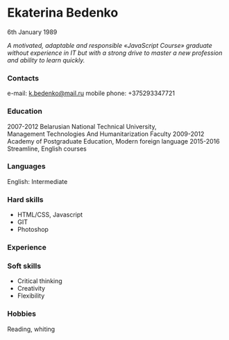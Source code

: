 # Ekaterina Bedenko
6th January 1989

*A motivated, adaptable and responsible «JavaScript Course» graduate without experience in IT but with a strong drive to master a new profession and ability to learn quickly.*

### Contacts
e-mail: k.bedenko@mail.ru
mobile phone: +375293347721

### Education
2007-2012 Belarusian National Technical University,    
Management Technologies And Humanitarization Faculty
2009-2012 Academy of Postgraduate Education,
Modern foreign language
2015-2016 Streamline,
English courses

### Languages
English: Intermediate

### Hard skills
- HTML/CSS, Javascript
- GIT
- Photoshop

### Experience    


### Soft skills
- Critical thinking
 - Creativity
 - Flexibility

### Hobbies
Reading, whiting
